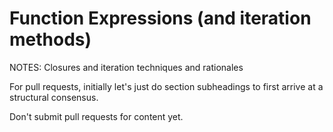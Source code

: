 # Function Expressions (and iteration methods) #

NOTES:
Closures and iteration techniques and rationales


For pull requests, initially let's just do section subheadings to first arrive at a structural consensus.

Don't submit pull requests for content yet.
